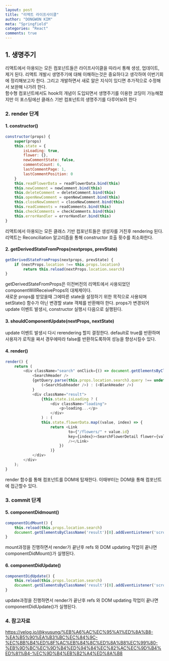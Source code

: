 ```yaml
---
layout: post
title: "리액트 라이프사이클"
author: "DONGWON KIM"
meta: "Springfield"
categories: "React"
comments: true
---
```


## 1. 생명주기
리액트에서 아용되는 모든 컴포넌트들은 라이프사이클을 따라서 통해 생성, 업데이트, 제거 된다.
리액트 개발시 생명주기에 대해 이해하는것은 중요하다고 생각하여 이번기회에 정리해보고자 한다.
그리고 개발하면서 새로 알은 지식이 있디면 추가적으로 수정해서 보완해 나가려 한다.<br/>
함수형 컴포넌트에서도 hook의 개념이 도입되면서 생명주기를 이용한 코딩이 가능해졌지만
이 포스팅에선 클래스 기반 컴포넌트의 생명주기를 다루어보려 한다

### 2. render 단계
#### 1. constructor()
```javascript       
constructor(props) {
    super(props)
    this.state = {
        isLoading: true,
        flower: {},
        newCommentState: false,
        commentsCount: 6,
        lastCommentPage: 1,
        lastCommentPosition: 0
    }
    this.readFlowerData = readFlowerData.bind(this)
    this.newComment = newComment.bind(this)
    this.deleteComment = deleteComment.bind(this)
    this.openNewComment = openNewComment.bind(this)
    this.closeNewComment = closeNewComment.bind(this)
    this.readComments = readComments.bind(this)
    this.checkComments = checkComments.bind(this)
    this.errorHandler = errorHandler.bind(this)
}
```
리액트에서 아용되는 모든 클래스 기반 컴포넌트들은 생성자를 거친후 rendering 된다.<br/>
리액트는 Reconciliation 알고리즘을 통해 constructor 호출 횟수를 최소화한다.


#### 2. getDerivedStateFromProps(nextprops, prevState)
```javascript       
getDerivedStateFromProps(nextprops, prevState) {
    if (nextProps.location !== this.props.location) 
        return this.reload(nextProps.location.search)
}
```
getDerivedStateFromProps은 이전버전의 리액트에서 사용되었던 componentWillReceiveProps의 대체제이다.<br>
새로운 props를 받았을때 그에따른 state을 설정하기 위한 목적으로 사용되며 setState() 함수가 아닌 변경할 state 객체를 
반환해야 한다. props가 변경되어 update 이벤트 발생시, constructor 실행시 다음으로 실행된다.

#### 3. shouldComponentUpdate(nextProps, nextState)
update 이벤트 발생시 다시 rerendering 할지 결정한다.
default로 true를 반환하며 사용자가 로직을 짜서 경우에따라 false를 반환하도록하여 성능을 향상시킬수 있다.

#### 4. render()
```javascript  
render() {
    return (
        <div className="search" onClick={() => document.getElementsByClassName('menu')[0].style.display = 'none'}>
            <SearchHeader />
            {getQuery.parse(this.props.location.search).query !== undefined ?
                (<SearchSubheader />) : (<BlankHeader />)
            }
            <div className="result">
                {this.state.isLoading ? (
                    <div className="loading">
                        <p>loading...</p>
                    </div>
                ) : (
                this.state.flowerData.map((value, index) => {
                    return <Link 
                            to={"/flowers/" + value.id} 
                            key={index}><SearchFlowerDetail flower={value} 
                            /></Link>
                        })
                    )}
            </div>
        </div>
    );
}
``` 
render 함수를 통해 컴포넌트를 DOM에 탑재한다. 이때부터는 DOM을 통해 컴포넌트에 접근할수 있다.
### 3. commit 단계
#### 5. componentDidmount()
```javascript  
componentDidMount() {
    this.reload(this.props.location.search)
    document.getElementsByClassName('result')[0].addEventListener('scroll', (event) => this.additonalLoading(event))
}
```
mount과정을 진행하면서 render가 끝난후 refs 와 DOM updating 작업이 끝나면 componentDidMount()가 실행된다.

#### 6. componentDidUpdate()
```javascript  
componentDidUpdate() {
    this.reload(this.props.location.search)
    document.getElementsByClassName('result')[0].addEventListener('scroll', (event) => this.additonalLoading(event))
}
```
update과정을 진행하면서 render가 끝난후 refs 와 DOM updating 작업이 끝나면 componentDidUpdate()가 실행된다.

### 4. 참고자료
<a href="https://velog.io/@kyusung/%EB%A6%AC%EC%95%A1%ED%8A%B8-%EA%B5%90%EA%B3%BC%EC%84%9C-%EC%BB%B4%ED%8F%AC%EB%84%8C%ED%8A%B8%EC%99%80-%EB%9D%BC%EC%9D%B4%ED%94%84%EC%82%AC%EC%9D%B4%ED%81%B4-%EC%9D%B4%EB%B2%A4%ED%8A%B8">https://velog.io/@kyusung/%EB%A6%AC%EC%95%A1%ED%8A%B8-%EA%B5%90%EA%B3%BC%EC%84%9C-%EC%BB%B4%ED%8F%AC%EB%84%8C%ED%8A%B8%EC%99%80-%EB%9D%BC%EC%9D%B4%ED%94%84%EC%82%AC%EC%9D%B4%ED%81%B4-%EC%9D%B4%EB%B2%A4%ED%8A%B8</a>
